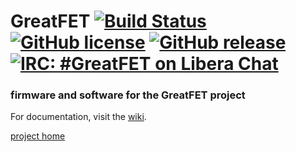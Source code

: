 # GreatFET [![Build Status](https://travis-ci.org/greatscottgadgets/greatfet.svg?branch=master)](https://travis-ci.org/greatscottgadgets/greatfet) [![GitHub license](https://img.shields.io/github/license/greatscottgadgets/greatfet.svg)](https://github.com/greatscottgadgets/greatfet/blob/master/LICENSE) [![GitHub release](https://img.shields.io/github/tag/greatscottgadgets/GreatFET.svg)](https://GitHub.com/greatscottgadgets/greatfet/releases/) [![IRC: #GreatFET on Libera Chat](https://img.shields.io/badge/IRC-libera%3A%20%23greatfet-blue.svg)](https://web.libera.chat/#greatfet)

### firmware and software for the GreatFET project

For documentation, visit the
[wiki](https://github.com/greatscottgadgets/greatfet/wiki).

[project home](https://greatscottgadgets.com/greatfet/)
